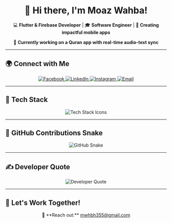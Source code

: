 

<h1 align="center">👋 Hi there, I'm Moaz Wahba!</h1>


<p align="center">
  💻 <strong>Flutter & Firebase Developer</strong> | 🎓 <strong>Software Engineer</strong> | 🚀 <strong>Creating impactful mobile apps</strong>
</p>
<p align="center">
  📱 <strong>Currently working on a Quran app with real-time audio-text sync</strong>
</p>

---

## 🌍 Connect with Me  
<p align="center">
  <a href="https://www.facebook.com/moaz.wahba.9" target="_blank">
    <img src="https://img.shields.io/badge/Facebook-%231877F2.svg?style=for-the-badge&logo=facebook&logoColor=white" alt="Facebook"/>
  </a>
  <a href="https://www.linkedin.com/in/moaz-wahba/" target="_blank">
    <img src="https://img.shields.io/badge/LinkedIn-%230A66C2.svg?style=for-the-badge&logo=linkedin&logoColor=white" alt="LinkedIn"/>
  </a>
  <a href="https://www.instagram.com/moaz1wahba/" target="_blank">
    <img src="https://img.shields.io/badge/Instagram-%23E4405F.svg?style=for-the-badge&logo=instagram&logoColor=white" alt="Instagram"/>
  </a>
  <a href="mailto:moazwahba@example.com" target="_blank">
    <img src="https://img.shields.io/badge/Email-%23D14836.svg?style=for-the-badge&logo=gmail&logoColor=white" alt="Email"/>
  </a>
</p>

---

## 🚀 Tech Stack  
<p align="center">
  <img src="https://skillicons.dev/icons?i=flutter,dart,firebase,figma,mysql,sqlite,git,github" alt="Tech Stack Icons" />
</p>



---

## 🐍 GitHub Contributions Snake  
<p align="center">
  <picture>
    <source media="(prefers-color-scheme: dark)" srcset="https://raw.githubusercontent.com/tobiasmeyhoefer/tobiasmeyhoefer/output/github-snake-dark.svg">
    <source media="(prefers-color-scheme: light)" srcset="https://raw.githubusercontent.com/tobiasmeyhoefer/tobiasmeyhoefer/output/github-snake.svg">
    <img src="https://raw.githubusercontent.com/tobiasmeyhoefer/tobiasmeyhoefer/output/github-snake.svg" alt="GitHub Snake" />
  </picture>
</p>

---

## ✍️ Developer Quote  
<p align="center">
  <img src="https://quotes-github-readme.vercel.app/api?type=horizontal&theme=radical" alt="Developer Quote" />
</p>

---

## 🤝 Let's Work Together!  
<p align="center">
  💌 **Reach out:** <a href="mailto:moazwahba@example.com">mwhbh355@gmail.com</a>
</p>
